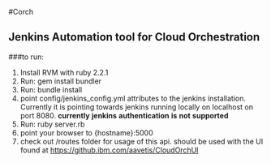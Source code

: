 #Corch
## Jenkins Automation tool for Cloud Orchestration
###to run:
1. Install RVM with ruby 2.2.1
2. Run: gem install bundler 
3. Run: bundle install 
4. point config/jenkins_config.yml attributes to the jenkins installation. Currently it is pointing towards jenkins running locally on localhost on port 8080. **currently** **jenkins** **authentication** **is** **not** **supported**
5. Run: ruby server.rb
6. point your browser to {hostname}:5000
7. check out /routes folder for usage of this api. should be used with the UI found at https://github.ibm.com/aavetis/CloudOrchUI

